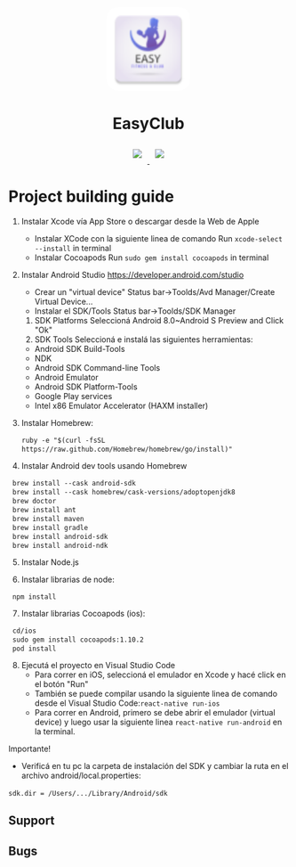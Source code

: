 <p align="center">
  <a href="">
    <img width="150px" style="border-radius:20px;" src="android/app/src/main/res/mipmap-hdpi/ic_launcher.png">
  </a>
  <h1 align="center">EasyClub</h1>
</p>


<p align="center">
<a href="">
    <img width="160px" style="margin: 10px 10px;" src="https://proximity-mobile.firebaseapp.com/images/download/download-app-store.png">
</a>
<a href="">
    <img width="160px" style="margin: 10px 10px;" src="https://proximity-mobile.firebaseapp.com/images/download/download-google-play.png">
</a>
</p>


# Project building guide



1. Instalar Xcode vía App Store o descargar desde la Web de Apple
   - Instalar XCode con la siguiente linea de comando
     Run ```xcode-select --install``` in terminal
   - Instalar Cocoapods
     Run ```sudo gem install cocoapods``` in terminal

2. Instalar Android Studio
   https://developer.android.com/studio
   - Crear un "virtual device"
    Status bar->Toolds/Avd Manager/Create Virtual Device...
   - Instalar el SDK/Tools
    Status bar->Toolds/SDK Manager
    1) SDK Platforms
     Seleccioná Android 8.0~Android S Preview and Click "Ok"
    2) SDK Tools
     Seleccioná e instalá las siguientes herramientas:
     - Android SDK Build-Tools
     - NDK
     - Android SDK Command-line Tools
     - Android Emulator
     - Android SDK Platform-Tools
     - Google Play services
     - Intel x86 Emulator Accelerator (HAXM installer)

3. Instalar Homebrew:
   ```
   ruby -e "$(curl -fsSL https://raw.github.com/Homebrew/homebrew/go/install)"
   ```

4. Instalar Android dev tools usando Homebrew
  ```
   brew install --cask android-sdk
   brew install --cask homebrew/cask-versions/adoptopenjdk8
   brew doctor
   brew install ant
   brew install maven
   brew install gradle
   brew install android-sdk
   brew install android-ndk
   ```

5. Instalar Node.js

6. Instalar librarias de node:
  ```
   npm install
  ```
  
7. Instalar librarias Cocoapods (ios):
  ```
   cd/ios
   sudo gem install cocoapods:1.10.2
   pod install
  ```

8. Ejecutá el proyecto en Visual Studio Code
   - Para correr en iOS, seleccioná el emulador en Xcode y hacé click en el botón "Run"
   - También se puede compilar usando la siguiente linea de comando desde el Visual Studio Code:```react-native run-ios```
   - Para correr en Android, primero se debe abrir el emulador (virtual device)
    y luego usar la siguiente linea ```react-native run-android``` en la terminal.




Importante!
- Verificá en tu pc la carpeta de instalación del SDK y cambiar la ruta en el archivo android/local.properties:


```sdk.dir = /Users/.../Library/Android/sdk```





## Support

## Bugs



